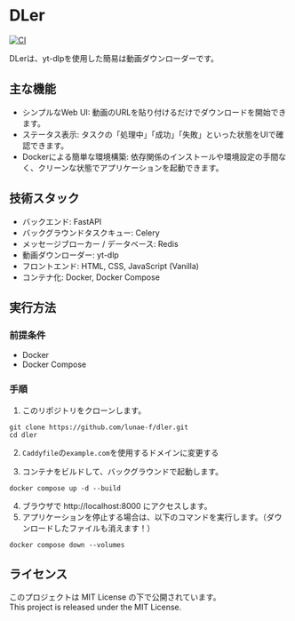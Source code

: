 # DLer
[![CI](https://github.com/lunae-f/dler/actions/workflows/ci.yml/badge.svg)](https://github.com/lunae-f/dler/actions/workflows/ci.yml)

DLerは、yt-dlpを使用した簡易は動画ダウンローダーです。

## 主な機能
- シンプルなWeb UI: 動画のURLを貼り付けるだけでダウンロードを開始できます。
- ステータス表示: タスクの「処理中」「成功」「失敗」といった状態をUIで確認できます。
- Dockerによる簡単な環境構築: 依存関係のインストールや環境設定の手間なく、クリーンな状態でアプリケーションを起動できます。
## 技術スタック
- バックエンド: FastAPI
- バックグラウンドタスクキュー: Celery
- メッセージブローカー / データベース: Redis
- 動画ダウンローダー: yt-dlp
- フロントエンド: HTML, CSS, JavaScript (Vanilla)
- コンテナ化: Docker, Docker Compose

## 実行方法

### 前提条件
- Docker
- Docker Compose

### 手順
1. このリポジトリをクローンします。
```
git clone https://github.com/lunae-f/dler.git
cd dler
```

2. `Caddyfile`の`example.com`を使用するドメインに変更する

3. コンテナをビルドして、バックグラウンドで起動します。
```
docker compose up -d --build
```

4. ブラウザで http://localhost:8000 にアクセスします。
5. アプリケーションを停止する場合は、以下のコマンドを実行します。（ダウンロードしたファイルも消えます！）
```
docker compose down --volumes
```

## ライセンス
このプロジェクトは MIT License の下で公開されています。<br>
This project is released under the MIT License.